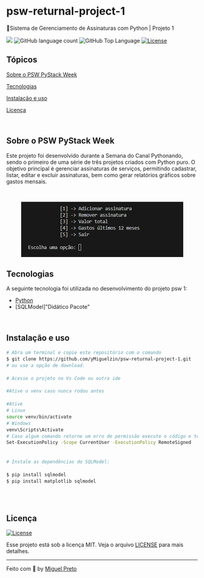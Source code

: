 # psw-returnal-project-1
🚀Sistema de Gerenciamento de Assinaturas com Python | Projeto 1
<p>
  <img src="https://img.shields.io/badge/made%20by-MIGUEL%20PRETO-04D361?style=flat-square">
  <img alt="GitHub language count" src="https://img.shields.io/github/languages/count/yMiguelzin/psw-returnal-project-1?color=04D361&style=flat-square">
  <img alt="GitHub Top Language" src="https://img.shields.io/github/languages/top/yMiguelzin/psw-returnal-project-1?color=04D361&style=flat-square">
  <a href="https://opensource.org/licenses/MIT">
    <img alt="License" src="https://img.shields.io/badge/license-MIT-04D361?style=flat-square">
  </a>
</p>

## Tópicos 

[Sobre o PSW PyStack Week](#sobre-o-psw-pystack-week)

[Tecnologias](#tecnologias)

[Instalação e uso](#instalação-e-uso)

[Licença](#licença)

<br>

## Sobre o PSW PyStack Week

Este projeto foi desenvolvido durante a Semana do Canal Pythonando, sendo o primeiro de uma série de três projetos criados com Python puro. O objetivo principal é gerenciar assinaturas de serviços, permitindo cadastrar, listar, editar e excluir assinaturas, bem como gerar relatórios gráficos sobre gastos mensais.

<br>

<p align="center">
  <img src="psw1.png" alt="Campos">
</p>

## Tecnologias

A seguinte tecnologia foi utilizada no desenvolvimento do projeto psw 1:

- [Python](https://www.python.org/)
- [SQLModel]"Didático Pacote"

<br>

## Instalação e uso

```bash
# Abra um terminal e copie este repositório com o comando
$ git clone https://github.com/yMiguelzin/psw-returnal-project-1.git
# ou use a opção de download.

# Acesse o projeto no Vs Code ou outra ide 

#Ative o venv caso nunca rodou antes

#Ative
# Linux
source venv/bin/activate
# Windows
venv\Scripts\Activate
# Caso algum comando retorne um erro de permissão execute o código e tente novamente:
Set-ExecutionPolicy -Scope CurrentUser -ExecutionPolicy RemoteSigned


# Instale as dependências do SQLModel:

$ pip install sqlmodel
$ pip install matplotlib sqlmodel

```

<br>

<br>

## Licença
<a href="https://opensource.org/licenses/MIT">
    <img alt="License" src="https://img.shields.io/badge/license-MIT-04D361?style=flat-square">
</a>

<br>

Esse projeto está sob a licença MIT. Veja o arquivo [LICENSE](/LICENSE) para mais detalhes.

---

Feito com :purple_heart: by [Miguel Preto](https://github.com/yMiguelzin)
